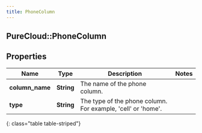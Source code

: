 ```yaml
---
title: PhoneColumn
---
```

## PureCloud::PhoneColumn

## Properties

|Name | Type | Description | Notes|
|------------ | ------------- | ------------- | -------------|
| **column_name** | **String** | The name of the phone column. | |
| **type** | **String** | The type of the phone column. For example, &#39;cell&#39; or &#39;home&#39;. | |
{: class="table table-striped"}


